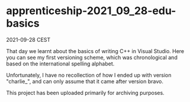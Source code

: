 # apprenticeship-2021_09_28-edu-basics
2021-09-28 CEST

That day we learnt about the basics of writing C++ in Visual Studio. Here you can see my first versioning scheme, which was chronological and based on the international spelling alphabet.

Unfortunately, I have no recollection of how I ended up with version "charlie_", and can only assume that it came after version bravo.

This project has been uploaded primarily for archiving purposes.
